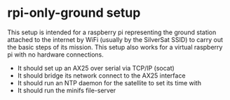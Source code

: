 # rpi-only-ground setup

This setup is intended for a raspberry pi representing the ground station attached to the internet by WiFi (usually by the SilverSat SSID) to carry out the basic steps of its mission. This setup also works for a virtual raspberry pi with no hardware connections. 

* It should set up an AX25 over serial via TCP/IP (socat)
* It should bridge its network connect to the AX25 interface
* It should run an NTP daemon for the satellite to set its time with
* It should run the minifs file-server 




